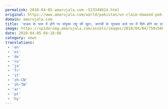 ```yaml
---
permalink: 2018-04-05-amarujala.com--523348824.html
original: https://www.amarujala.com/world/pakistan/un-claim-dawood-pak-address-mention-karachi-address-in-terror-list?utm_source=rssfeed&utm_medium=Referral&utm_campaign=rssfeed
domain: amarujala.com
title: 'दाऊद के पाक में होने पर संयुक्त राष्ट्र की मुहर, कराची के नूराबाद वाले घर में छिपे होने का दावा- Amarujala'
image: https://spiderimg.amarujala.com/assets/images/2018/04/04/750x506/dawood-ibrahim_1522850002.jpeg
date: 2018-04-05 04:18:08
category: news
translations: 
 - 'en'
 - 'es'
 - 'de'
 - 'ru'
 - 'ja'
 - 'fr'
 - 'it'
 - 'zh-CN'
 - 'zh-TW'
 - 'ar'
 - 'pt'
 - 'hy'
---
```


